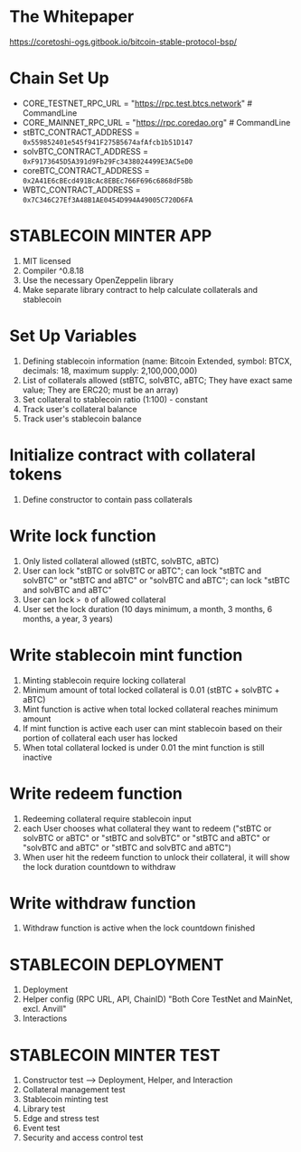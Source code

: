 # The Whitepaper
https://coretoshi-ogs.gitbook.io/bitcoin-stable-protocol-bsp/

# Chain Set Up
- CORE_TESTNET_RPC_URL = "https://rpc.test.btcs.network" # CommandLine
- CORE_MAINNET_RPC_URL = "https://rpc.coredao.org" # CommandLine
- stBTC_CONTRACT_ADDRESS = `0x559852401e545f941F275B5674afAfcb1b51D147`
- solvBTC_CONTRACT_ADDRESS = `0xF9173645D5A391d9Fb29Fc3438024499E3AC5eD0`
- coreBTC_CONTRACT_ADDRESS = `0x2A41E6cBEcd491BcAc8EBEc766F696c6868dF5Bb`
- WBTC_CONTRACT_ADDRESS = `0x7C346C27Ef3A48B1AE0454D994A49005C720D6FA`

# STABLECOIN MINTER APP

1. MIT licensed
2. Compiler ^0.8.18
3. Use the necessary OpenZeppelin library
4. Make separate library contract to help calculate collaterals and stablecoin

# Set Up Variables
1. Defining stablecoin information (name: Bitcoin Extended, symbol: BTCX, decimals: 18, maximum supply: 2,100,000,000)
2. List of collaterals allowed (stBTC, solvBTC, aBTC; They have exact same value; They are ERC20; must be an array)
3. Set collateral to stablecoin ratio (1:100) - constant
4. Track user's collateral balance
5. Track user's stablecoin balance

# Initialize contract with collateral tokens
1. Define constructor to contain pass collaterals

# Write lock function
1. Only listed collateral allowed (stBTC, solvBTC, aBTC)
2. User can lock "stBTC or solvBTC or aBTC"; can lock "stBTC and solvBTC" or "stBTC and aBTC" or "solvBTC and aBTC"; can lock "stBTC and solvBTC and aBTC"
3. User can lock `> 0` of allowed collateral
4. User set the lock duration (10 days minimum, a month, 3 months, 6 months, a year, 3 years)

# Write stablecoin mint function
1. Minting stablecoin require locking collateral
2. Minimum amount of total locked collateral is 0.01 (stBTC + solvBTC + aBTC)
3. Mint function is active when total locked collateral reaches minimum amount
4. If mint function is active each user can mint stablecoin based on their portion of collateral each user has locked
5. When total collateral locked is under 0.01 the mint function is still inactive

# Write redeem function
1. Redeeming collateral require stablecoin input 
2. each User chooses what collateral they want to redeem ("stBTC or solvBTC or aBTC" or "stBTC and solvBTC" or "stBTC and aBTC" or "solvBTC and aBTC" or "stBTC and solvBTC and aBTC")
3. When user hit the redeem function to unlock their collateral, it will show the lock duration countdown to withdraw

# Write withdraw function
1. Withdraw function is active when the lock countdown finished

# STABLECOIN DEPLOYMENT
1. Deployment
2. Helper config (RPC URL, API, ChainID) "Both Core TestNet and MainNet, excl. Anvill"
3. Interactions

# STABLECOIN MINTER TEST
1. Constructor test --> Deployment, Helper, and Interaction
2. Collateral management test
3. Stablecoin minting test
4. Library test
5. Edge and stress test
6. Event test
7. Security and access control test
